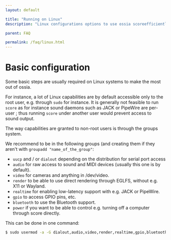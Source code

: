 ```yaml
---
layout: default

title: "Running on Linux"
description: "Linux configurations options to use ossia scoreefficiently"

parent: FAQ

permalink: /faq/linux.html
---
```


# Basic configuration

Some basic steps are usually required on Linux systems to make the most out of ossia.

For instance, a lot of Linux capabilities are by default accessible only to the root user, e.g. through `sudo` for instance. 
It is generally not feasible to run `score` as for instance sound daemons such as JACK or PipeWire are per-user ; thus running `score` under another user would prevent access to sound output.

The way capabilities are granted to non-root users is through the groups system.

We recommend to be in the following groups (and creating them if they aren't with `groupadd "name_of_the_group"`:

 - `uucp` and / or `dialout` depending on the distribution for serial port access
 - `audio` for raw access to sound and MIDI devices (usually this one is by default).
 - `video` for cameras and anything in /dev/video.
 - `render` to be able to use direct rendering through EGLFS, without e.g. X11 or Wayland.
 - `realtime` for enabling low-latency support with e.g. JACK or PipeWire.
 - `gpio` to access GPIO pins, etc.
 - `bluetooth` to use the Bluetooth support.
 - `power` if you want to be able to control e.g. turning off a computer through score directly.

 
 This can be done in one command:
 
 ```bash
 $ sudo usermod -a -G dialout,audio,video,render,realtime,gpio,bluetooth,power $USER
 ```

 
